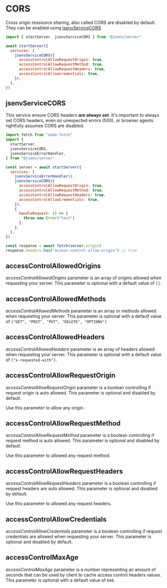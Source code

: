 # CORS

Cross origin ressource sharing, also called CORS are disabled by default. They can be enabled using [jsenvServiceCORS](./#jsenvServiceCORS)

```js
import { startServer, jsenvServiceCORS } from "@jsenv/server"

await startServer({
  services: [
    jsenvServiceCORS({
      accessControlAllowRequestOrigin: true,
      accessControlAllowRequestMethod: true,
      accessControlAllowRequestHeaders: true,
      accessControlAllowCredentials: true,
    }),
  ],
})
```

## jsenvServiceCORS

This service ensure CORS headers **are always set**.
It's important to always set CORS headers, even on unexpected errors (500), or browser agents rightfully assumes CORS are disabled.

```js
import fetch from "node-fetch"
import {
  startServer,
  jsenvServiceCORS,
  jsenvServiceErrorHandler,
} from "@jsenv/server"

const server = await startServer({
  services: [
    jsenvServiceErrorHandler(),
    jsenvServiceCORS({
      accessControlAllowRequestOrigin: true,
      accessControlAllowRequestMethod: true,
      accessControlAllowRequestHeaders: true,
      accessControlAllowCredentials: true,
    }),
    {
      handleRequest: () => {
        throw new Error("test")
      },
    },
  ],
})

const response = await fetch(server.origin)
response.headers.has("access-control-allow-origin") // true
```

## accessControlAllowedOrigins

_accessControlAllowedOrigins_ parameter is an array of origins allowed when requesting your server. This parameter is optional with a default value of `[]`.

## accessControlAllowedMethods

_accessControlAllowedMethods_ parameter is an array or methods allowed when requesting your server. This parameter is optional with a default value of `["GET", "POST", "PUT", "DELETE", "OPTIONS"]`

## accessControlAllowedHeaders

_accessControlAllowedHeaders_ parameter is an array of headers allowed when requesting your server. This parameter is optional with a default value of `["x-requested-with"]`.

## accessControlAllowRequestOrigin

_accessControlAllowRequestOrigin_ parameter is a boolean controlling if request origin is auto allowed. This parameter is optional and disabled by default.

Use this parameter to allow any origin.

## accessControlAllowRequestMethod

_accessControlAllowRequestMethod_ parameter is a boolean controlling if request method is auto allowed. This parameter is optional and disabled by default.

Use this parameter to allowed any request method.

## accessControlAllowRequestHeaders

_accessControlAllowRequestHeaders_ parameter is a boolean controlling if request headers are auto allowed. This parameter is optional and disabled by default.

Use this parameter to allowed any request headers.

## accessControlAllowCredentials

_accessControlAllowCredentials_ parameter is a boolean controlling if request credentials are allowed when requesting your server. This parameter is optional and disabled by default.

## accessControlMaxAge

_accessControlMaxAge_ parameter is a number representing an amount of seconds that can be used by client to cache access control headers values. This parameter is optional with a default value of `600`.
